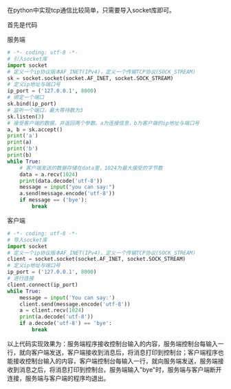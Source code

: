 在python中实现tcp通信比较简单，只需要导入socket库即可。

首先是代码

服务端
```python
# -*- coding: utf-8 -*-
# 引入socket库
import socket
# 定义一个ip协议版本AF_INET(IPv4)，定义一个传输TCP协议(SOCK_STREAM)
sk = socket.socket(socket.AF_INET, socket.SOCK_STREAM)
# 定义ip地址与端口号
ip_port = ('127.0.0.1', 8000)
# 绑定一个端口
sk.bind(ip_port)
# 监听一个端口，最大等待数为3
sk.listen(3)
# 接受客户端的数据，并返回两个参数。a为连接信息，b为客户端的ip地址与端口号
a, b = sk.accept()
print('a')
print(a)
print('b')
print(b)
while True:
    # 客户端发送的数据存储在data里，1024为最大接受的字节数
    data = a.recv(1024)
    print(data.decode('utf-8'))
    message = input("you can say:")
    a.send(message.encode('utf-8'))
    if message == ('bye'):
        break
```
客户端
```py
# -*- coding: utf-8 -*-
# 导入socket库
import socket
# 定义一个ip协议版本AF_INET(IPv4)，定义一个传输TCP协议(SOCK_STREAM)
client = socket.socket(socket.AF_INET, socket.SOCK_STREAM)
# 定义ip地址与端口号
ip_port = ('127.0.0.1', 8000)
# 进行连接
client.connect(ip_port)
while True:
    message = input('You can say:')
    client.send(message.encode('utf-8'))
    a = client.recv(1024)
    print(a.decode('utf-8'))
    if a.decode('utf-8') == 'bye':
        break
```

以上代码实现效果为：服务端程序接收控制台输入的内容，服务端控制台每输入一行，就向客户端发送，客户端接收到消息后，将消息打印到控制台；客户端程序也能接收控制台输入的内容，客户端控制台每输入一行，就向服务端发送，服务端接收到消息之后，将消息打印到控制台。服务端输入"bye"时，服务端与客户端断开连接，服务端与客户端的程序均退出。